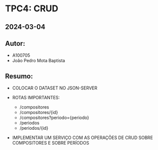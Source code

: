 # TPC4: CRUD
## 2024-03-04

## Autor:
- A100705
- João Pedro Mota Baptista

## Resumo:

- COLOCAR O DATASET NO JSON-SERVER
- ROTAS IMPORTANTES:
    - /compositores
    - /compositores/{id}
    - /compositores?periodo={periodo}
    - /periodos
    - /periodos/{id}

- IMPLEMENTAR UM SERVIÇO COM AS OPERAÇÕES DE CRUD SOBRE COMPOSITORES E SOBRE PERÍODOS 